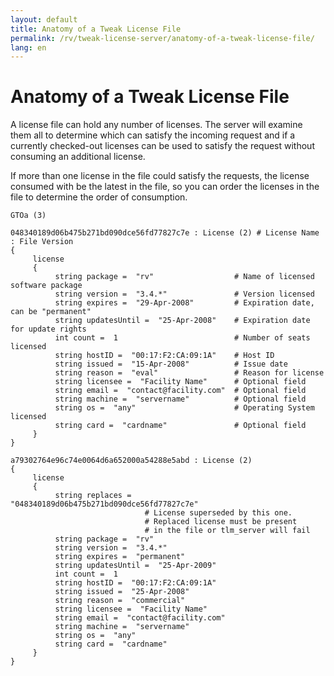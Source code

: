 ```yaml
---
layout: default
title: Anatomy of a Tweak License File
permalink: /rv/tweak-license-server/anatomy-of-a-tweak-license-file/
lang: en
---
```


# Anatomy of a Tweak License File

A license file can hold any number of licenses. The server will examine them all to determine which can satisfy the incoming request and if a currently checked-out licenses can be used to satisfy the request without consuming an additional license.

If more than one license in the file could satisfy the requests, the license consumed with be the latest in the file, so you can order the licenses in the file to determine the order of consumption.

```
GTOa (3)

048340189d06b475b271bd090dce56fd77827c7e : License (2) # License Name : File Version
{
     license
     {
          string package =  "rv"                  # Name of licensed software package
          string version =  "3.4.*"               # Version licensed
          string expires =  "29-Apr-2008"         # Expiration date, can be "permanent"
          string updatesUntil =  "25-Apr-2008"    # Expiration date for update rights
          int count =  1                          # Number of seats licensed
          string hostID =  "00:17:F2:CA:09:1A"    # Host ID
          string issued =  "15-Apr-2008"          # Issue date
          string reason =  "eval"                 # Reason for license
          string licensee =  "Facility Name"      # Optional field
          string email =  "contact@facility.com"  # Optional field
          string machine =  "servername"          # Optional field
          string os =  "any"                      # Operating System licensed
          string card =  "cardname"               # Optional field
     }
}

a79302764e96c74e0064d6a652000a54288e5abd : License (2)
{
     license
     {
          string replaces =  "048340189d06b475b271bd090dce56fd77827c7e"
                              # License superseded by this one.
                              # Replaced license must be present
                              # in the file or tlm_server will fail
          string package =  "rv"
          string version =  "3.4.*"
          string expires =  "permanent"
          string updatesUntil =  "25-Apr-2009"
          int count =  1
          string hostID =  "00:17:F2:CA:09:1A"
          string issued =  "25-Apr-2008"
          string reason =  "commercial"
          string licensee =  "Facility Name"
          string email =  "contact@facility.com"
          string machine =  "servername"
          string os =  "any"
          string card =  "cardname"
     }
}
```
